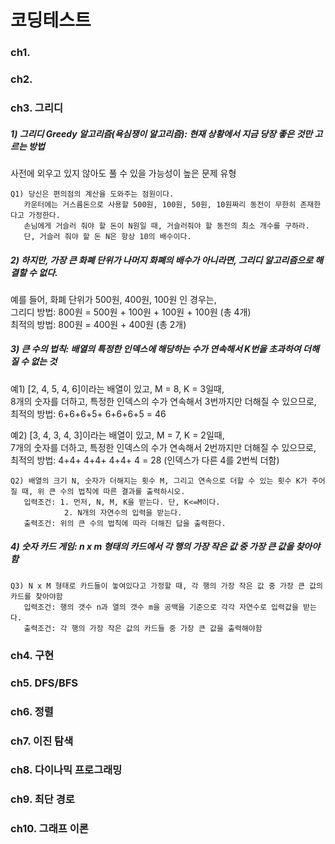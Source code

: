 # 코딩테스트

### ch1. 


### ch2. 


### ch3. 그리디

##### 1) 그리디 Greedy 알고리즘(욕심쟁이 알고리즘): 현재 상황에서 지금 당장 좋은 것만 고르는 방법
   사전에 외우고 있지 않아도 풀 수 있을 가능성이 높은 문제 유형
   
 
    Q1) 당신은 편의점의 계산을 도와주는 점원이다. 
       카운터에는 거스름돈으로 사용할 500원, 100원, 50원, 10원짜리 동전이 무한히 존재한다고 가정한다.
       손님에게 거슬러 줘야 할 돈이 N원일 때, 거슬러줘야 할 동전의 최소 개수를 구하라.
       단, 거슬러 줘야 할 돈 N은 항상 10의 배수이다.
       
##### 2) 하지만, 가장 큰 화폐 단위가 나머지 화폐의 배수가 아니라면, 그리디 알고리즘으로 해결할 수 없다. 
 예를 들어, 화폐 단위가 500원, 400원, 100원 인 경우는, <br>
 그리디 방법: 800원 = 500원 + 100원 + 100원 + 100원 (총 4개) <br>
 최적의 방법: 800원 = 400원 + 400원 (총 2개)


##### 3) 큰 수의 법칙: 배열의 특정한 인덱스에 해당하는 수가 연속해서 K번을 초과하여 더해질 수 없는 것
 예1) [2, 4, 5, 4, 6]이라는 배열이 있고, M = 8, K = 3일때,  <br>
 8개의 숫자를 더하고, 특정한 인덱스의 수가 연속해서 3번까지만 더해질 수 있으므로, <br>
 최적의 방법: 6+6+6+5+ 6+6+6+5 = 46
       
 예2) [3, 4, 3, 4, 3]이라는 배열이 있고, M = 7, K = 2일때,  <br>
 7개의 숫자를 더하고, 특정한 인덱스의 수가 연속해서 2번까지만 더해질 수 있으므로, <br>
 최적의 방법: 4+4+ 4+4+ 4+4+ 4 = 28 (인덱스가 다른 4를 2번씩 더함)
 
 
    Q2) 배열의 크기 N, 숫자가 더해지는 횟수 M, 그리고 연속으로 더할 수 있는 횟수 K가 주어질 때, 위 큰 수의 법칙에 따른 결과를 출력하시오.
       입력조건: 1. 먼저, N, M, K을 받는다. 단, K<=M이다.
                2. N개의 자연수의 입력을 받는다. 
       출력조건: 위의 큰 수의 법칙에 따라 더해진 답을 출력한다. 
 
##### 4) 숫자 카드 게임: n x m 형태의 카드에서 각 행의 가장 작은 값 중 가장 큰 값을 찾아야함
   
    Q3) N x M 형태로 카드들이 놓여있다고 가정할 때, 각 행의 가장 작은 값 중 가장 큰 값의 카드를 찾아야함
       입력조건: 행의 갯수 n과 열의 갯수 m을 공백을 기준으로 각각 자연수로 입력값을 받는다. 
       출력조건: 각 행의 가장 작은 값의 카드들 중 가장 큰 값을 출력해야함 


### ch4. 구현

### ch5. DFS/BFS

### ch6. 정렬

### ch7. 이진 탐색

### ch8. 다이나믹 프로그래밍

### ch9. 최단 경로

### ch10. 그래프 이론

